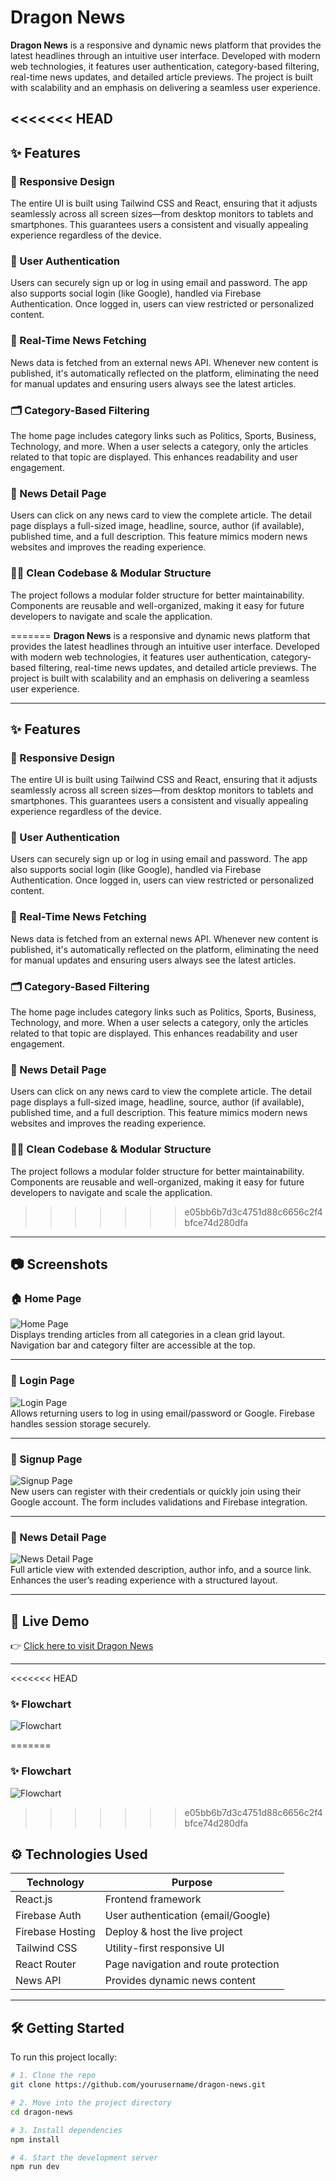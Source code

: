 # Dragon News
 
**Dragon News**  is a responsive and dynamic news platform that provides the latest headlines through an intuitive user interface. Developed with modern web technologies, it features user authentication, category-based filtering, real-time news updates, and detailed article previews. The project is built with scalability and an emphasis on delivering a seamless user experience.

<<<<<<< HEAD
---

## ✨ Features

### 🧭 Responsive Design  
The entire UI is built using Tailwind CSS and React, ensuring that it adjusts seamlessly across all screen sizes—from desktop monitors to tablets and smartphones. This guarantees users a consistent and visually appealing experience regardless of the device.

### 🔐 User Authentication  
Users can securely sign up or log in using email and password. The app also supports social login (like Google), handled via Firebase Authentication. Once logged in, users can view restricted or personalized content.

### 🔄 Real-Time News Fetching  
News data is fetched from an external news API. Whenever new content is published, it's automatically reflected on the platform, eliminating the need for manual updates and ensuring users always see the latest articles.

### 🗂️ Category-Based Filtering  
The home page includes category links such as Politics, Sports, Business, Technology, and more. When a user selects a category, only the articles related to that topic are displayed. This enhances readability and user engagement.

### 📄 News Detail Page  
Users can click on any news card to view the complete article. The detail page displays a full-sized image, headline, source, author (if available), published time, and a full description. This feature mimics modern news websites and improves the reading experience.

### 👨‍💻 Clean Codebase & Modular Structure  
The project follows a modular folder structure for better maintainability. Components are reusable and well-organized, making it easy for future developers to navigate and scale the application.

=======
**Dragon News**  is a responsive and dynamic news platform that provides the latest headlines through an intuitive user interface. Developed with modern web technologies, it features user authentication, category-based filtering, real-time news updates, and detailed article previews. The project is built with scalability and an emphasis on delivering a seamless user experience.

---

## ✨ Features

### 🧭 Responsive Design  
The entire UI is built using Tailwind CSS and React, ensuring that it adjusts seamlessly across all screen sizes—from desktop monitors to tablets and smartphones. This guarantees users a consistent and visually appealing experience regardless of the device.

### 🔐 User Authentication  
Users can securely sign up or log in using email and password. The app also supports social login (like Google), handled via Firebase Authentication. Once logged in, users can view restricted or personalized content.

### 🔄 Real-Time News Fetching  
News data is fetched from an external news API. Whenever new content is published, it's automatically reflected on the platform, eliminating the need for manual updates and ensuring users always see the latest articles.

### 🗂️ Category-Based Filtering  
The home page includes category links such as Politics, Sports, Business, Technology, and more. When a user selects a category, only the articles related to that topic are displayed. This enhances readability and user engagement.

### 📄 News Detail Page  
Users can click on any news card to view the complete article. The detail page displays a full-sized image, headline, source, author (if available), published time, and a full description. This feature mimics modern news websites and improves the reading experience.

### 👨‍💻 Clean Codebase & Modular Structure  
The project follows a modular folder structure for better maintainability. Components are reusable and well-organized, making it easy for future developers to navigate and scale the application.

>>>>>>> e05bb6b7d3c4751d88c6656c2f4bfce74d280dfa
---

## 📷 Screenshots


### 🏠 Home Page  
![Home Page](./screenshots/home-page.png)  
Displays trending articles from all categories in a clean grid layout. Navigation bar and category filter are accessible at the top.

---

### 🔐 Login Page  
![Login Page](./screenshots/login-page.png)  
Allows returning users to log in using email/password or Google. Firebase handles session storage securely.

---

### 📝 Signup Page  
![Signup Page](./screenshots/signup-page.png)  
New users can register with their credentials or quickly join using their Google account. The form includes validations and Firebase integration.

---


### 📖 News Detail Page  
![News Detail Page](./screenshots/news-detail-page.png)  
Full article view with extended description, author info, and a source link. Enhances the user’s reading experience with a structured layout.

---

## 🚀 Live Demo

👉 [Click here to visit Dragon News](https://dragon-news-auth-7b85e.web.app/)

---
<<<<<<< HEAD

### ✨ Flowchart
![Flowchart](./screenshots/flow-diagram.png)  


=======
### ✨ Flowchart
![Flowchart](./screenshots/flow-diagram.png)  


>>>>>>> e05bb6b7d3c4751d88c6656c2f4bfce74d280dfa
## ⚙️ Technologies Used

| Technology      | Purpose                             |
|-----------------|-------------------------------------|
| React.js        | Frontend framework                  |
| Firebase Auth   | User authentication (email/Google) |
| Firebase Hosting| Deploy & host the live project     |
| Tailwind CSS    | Utility-first responsive UI         |
| React Router    | Page navigation and route protection|
| News API        | Provides dynamic news content       |

---

## 🛠️ Getting Started

To run this project locally:

```bash
# 1. Clone the repo
git clone https://github.com/yourusername/dragon-news.git

# 2. Move into the project directory
cd dragon-news

# 3. Install dependencies
npm install

# 4. Start the development server
npm run dev
